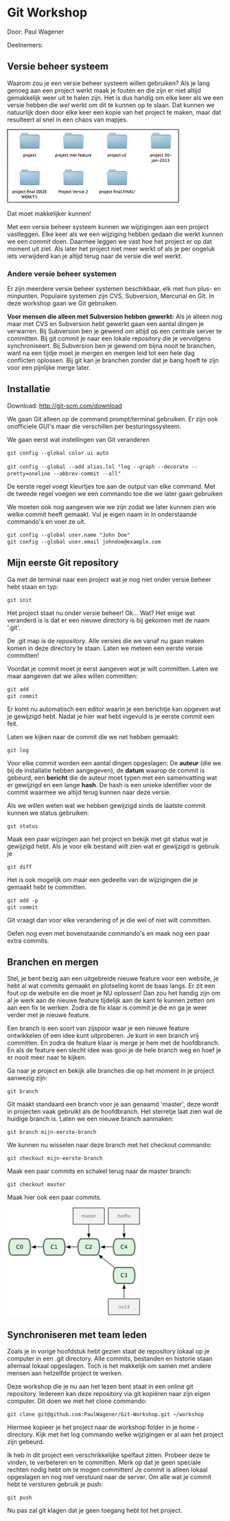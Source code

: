 Git Workshop
============
Door: Paul Wagener

Deelnemers:




Versie beheer systeem
-----------
Waarom zou je een versie beheer systeem willen gebruiken? Als je lang genoeg aan een project werkt maak je fouten en die zijn er niet altijd gemakkelijk weer uit te halen zijn. Het is dus handig om elke keer als we een versie hebben die _wel_ werkt om dit te kunnen op te slaan. Dat kunnen we natuurlijk doen door elke keer een kopie van het project te maken, maar dat resulteert al snel in een chaos van mapjes.

![Alt text](project-chaos.png)

Dat moet makkelijker kunnen!

Met een versie beheer systeem kunnen we wijzigingen aan een project vastleggen. Elke keer als we een wijziging hebben gedaan die werkt kunnen we een _commit_ doen. Daarmee leggen we vast hoe het project er op dat moment uit ziet. Als later het project niet meer werkt of als je per ongeluk iets verwijderd kan je altijd terug naar de versie die wel werkt.

### Andere versie beheer systemen

Er zijn meerdere versie beheer systemen beschikbaar, elk met hun plus- en minpunten. Populaire systemen zijn CVS, Subversion, Mercurial en Git. In deze workshop gaan we Git gebruiken.

**Voor mensen die alleen met Subversion hebben gewerkt:** Als je alleen nog maar met CVS en Subversion hebt gewerkt gaan een aantal dingen je verwarren. Bij Subversion ben je gewend om altijd op een centrale server te committen. Bij git commit je naar een lokale repository die je vervolgens synchroniseert. Bij Subversion ben je gewend om bijna nooit te branchen, want na een tijdje moet je mergen en mergen leid tot een hele dag conflicten oplossen. Bij git kan je branchen zonder dat je bang hoeft te zijn voor een pijnlijke merge later.

Installatie
------------------

Download: http://git-scm.com/download

We gaan Git alleen op de command prompt/terminal gebruiken. Er zijn ook onofficiele GUI's maar die verschillen per besturingssysteem.

We gaan eerst wat instellingen van Git veranderen

    git config --global color.ui auto
    
    git config --global --add alias.lol "log --graph --decorate --pretty=oneline --abbrev-commit --all"

De eerste regel voegt kleurtjes toe aan de output van elke command. Met de tweede regel voegen we een commando toe die we later gaan gebruiken

We moeten ook nog aangeven wie we zijn zodat we later kunnen zien wie welke commit heeft gemaakt. Vul je eigen naam in in onderstaande commando's en voer ze uit.

    git config --global user.name "John Doe"
    git config --global user.email johndoe@example.com

Mijn eerste Git repository
-----------
Ga met de terminal naar een project wat je nog niet onder versie beheer hebt staan en typ:

    git init

Het project staat nu onder versie beheer! Ok… Wat? Het enige wat veranderd is is dat er een nieuwe directory is bij gekomen met de naam '.git'.

De .git map is de _repository_. Alle versies die we vanaf nu gaan maken komen in deze directory te staan. Laten we meteen een eerste versie committen!

Voordat je commit moet je eerst aangeven _wat_ je wilt committen. Laten we maar aangeven dat we alles willen committen:

    git add .
    git commit

Er komt nu automatisch een editor waarin je een berichtje kan opgeven wat je gewijzigd hebt. Nadat je hier wat hebt ingevuld is je eerste commit een feit.

Laten we kijken naar de commit die we net hebben gemaakt:

    git log

Voor elke commit worden een aantal dingen opgeslagen: De **auteur** (die we bij de installatie hebben aangegeven), de **datum** waarop de commit is gebeurd, een **bericht** die de auteur moet typen met een samenvatting wat er gewijzigd en een lange **hash**. De hash is een unieke identifier voor de commit waarmee we altijd terug kunnen naar deze versie.

Als we willen weten wat we hebben gewijzigd sinds de laatste commit kunnen we status gebruiken:

    git status

Maak een paar wijzingen aan het project en bekijk met git status wat je gewijzigd hebt. Als je voor elk bestand wilt zien wat er gewijzigd is gebruik je

    git diff

Het is ook mogelijk om maar een gedeelte van de wijzigingen die je gemaakt hebt te committen.

    git add -p
    git commit
    
Git vraagt dan voor elke verandering of je die wel of niet wilt committen.

Oefen nog even met bovenstaande commando's en maak nog een paar extra commits.


Branchen en mergen
-----------
Stel, je bent bezig aan een uitgebreide nieuwe feature voor een website, je hebt al wat commits gemaakt en plotseling komt de baas langs. Er zit een fout op de website en die moet je NU oplossen! Dan zou het handig zijn om al je werk aan de nieuwe feature tijdelijk aan de kant te kunnen zetten om aan een fix te werken. Zodra de fix klaar is commit je die en ga je weer verder met je nieuwe feature.

Een branch is een soort van zijspoor waar je een nieuwe feature ontwikkelen of een idee kunt uitproberen. Je kunt in een branch vrij committen. En zodra de feature klaar is merge je hem met de hoofdbranch. En als de feature een slecht idee was gooi je de hele branch weg en hoef je er nooit meer naar te kijken.

Ga naar je project en bekijk alle branches die op het moment in je project aanwezig zijn:

    git branch

Git maakt standaard een branch voor je aan genaamd 'master', deze wordt in projecten vaak gebruikt als de hoofdbranch. Het sterretje laat zien wat de huidige branch is. Laten we een nieuwe branch aanmaken:

    git branch mijn-eerste-branch

We kunnen nu wisselen naar deze branch met het checkout commando:

    git checkout mijn-eerste-branch

Maak een paar commits en schakel terug naar de master branch:
    
    git checkout master

Maak hier ook een paar commits.     

![Alt text](branch.png)

Synchroniseren met team leden
-----------

Zoals je in vorige hoofdstuk hebt gezien staat de repository lokaal op je computer in een .git directory. Alle commits, bestanden en historie staan allemaal lokaal opgeslagen. Toch is het makkelijk om samen met andere mensen aan hetzelfde project te werken.

Deze workshop die je nu aan het lezen bent staat in een online git repository. Iedereen kan deze repository via git kopiëren naar zijn eigen computer. Dit doen we met het clone commando:

    git clone git@github.com:PaulWagener/Git-Workshop.git ~/workshop

Hiermee kopieer je het project naar de workshop folder in je home ­directory. Kijk met het log commando welke wijzigingen er al aan het project zijn gebeurd.

Ik heb in dit project een verschrikkelijke spelfaut zitten. Probeer deze te vinden, te verbeteren en te committen.
Merk op dat je geen speciale rechten nodig hebt om te mogen committen! Je commit is alleen lokaal opgeslagen en nog niet verstuurd naar de server. Om alle wat je commit hebt te versturen gebruik je push:

    git push

Nu pas zal git klagen dat je geen toegang hebt tot het project.